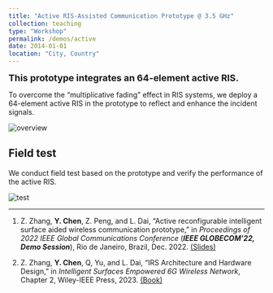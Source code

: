 ```yaml
---
title: "Active RIS-Assisted Communication Prototype @ 3.5 GHz"
collection: teaching
type: "Workshop"
permalink: /demos/active
date: 2014-01-01
location: "City, Country"
---
```


<font size = 4><b>This prototype integrates an 64-element active RIS.</b></font>

<p></p>

To overcome the “multiplicative fading” effect in RIS systems, we deploy a 64-element active RIS in the prototype to reflect and enhance the incident signals.

![overview](https://hericenes.github.io/yuhaochen.github.io/images/active-proto.png)

## Field test

We conduct field test based on the prototype and verify the performance of the active RIS.

![test](https://hericenes.github.io/yuhaochen.github.io/images/test-scenario.png)

----

1. Z. Zhang, **Y. Chen**, Z. Peng, and L. Dai, “Active reconfigurable intelligent surface aided wireless communication prototype,” in *Proceedings of 2022 IEEE Global Communications Conference* (<b><i>IEEE GLOBECOM’22, Demo Session</i></b>), Rio de Janeiro, Brazil, Dec. 2022. [(Slides)](https://hericenes.github.io/yuhaochen.github.io/files/ActiveDemo.pdf)

2. Z. Zhang, **Y. Chen**, Q, Yu, and L. Dai, “IRS Architecture and Hardware Design,” in *Intelligent Surfaces Empowered 6G Wireless Network*, Chapter 2, Wiley-IEEE Press, 2023. [(Book)](https://www.wiley.com/en-ie/Intelligent+Surfaces+Empowered+6G+Wireless+Network-p-9781119913092)